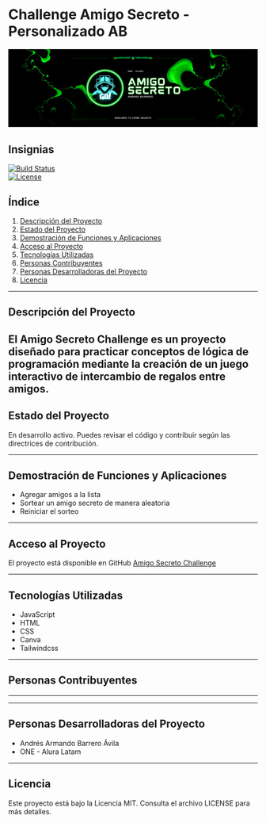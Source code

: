 # Challenge Amigo Secreto - Personalizado AB  

![Amigo Secreto Banner](assets/amigosecreto-banner2.png)

## Insignias  
[![Build Status](https://img.shields.io/badge/build-passing-brightgreen)](#)  
[![License](https://img.shields.io/badge/license-MIT-blue)](LICENSE)  

## Índice  
1. [Descripción del Proyecto](#descripción-del-proyecto)  
2. [Estado del Proyecto](#estado-del-proyecto)  
3. [Demostración de Funciones y Aplicaciones](#demostración-de-funciones-y-aplicaciones)  
4. [Acceso al Proyecto](#acceso-al-proyecto)  
5. [Tecnologías Utilizadas](#tecnologías-utilizadas)  
6. [Personas Contribuyentes](#personas-contribuyentes)  
7. [Personas Desarrolladoras del Proyecto](#personas-desarrolladoras-del-proyecto)  
8. [Licencia](#licencia)  

---  

## Descripción del Proyecto  

El Amigo Secreto Challenge es un proyecto diseñado para practicar conceptos de lógica de programación mediante la creación de un juego interactivo de intercambio de regalos entre amigos.
---  

## Estado del Proyecto  

En desarrollo activo. Puedes revisar el código y contribuir según las directrices de contribución.  

---  

## Demostración de Funciones y Aplicaciones  

- Agregar amigos a la lista  
- Sortear un amigo secreto de manera aleatoria  
- Reiniciar el sorteo

---  

## Acceso al Proyecto  

El proyecto está disponible en GitHub [Amigo Secreto Challenge](https://github.com/Andresarbarrero/Challenge-amigo-secreto-personalizado-AB) 

---  

## Tecnologías Utilizadas  

- JavaScript  
- HTML  
- CSS
- Canva
- Tailwindcss

---  

## Personas Contribuyentes  

--------------------------

---  

## Personas Desarrolladoras del Proyecto  

- Andrés Armando Barrero Ávila
- ONE - Alura Latam

---  

## Licencia  

Este proyecto está bajo la Licencia MIT. Consulta el archivo LICENSE para más detalles.
